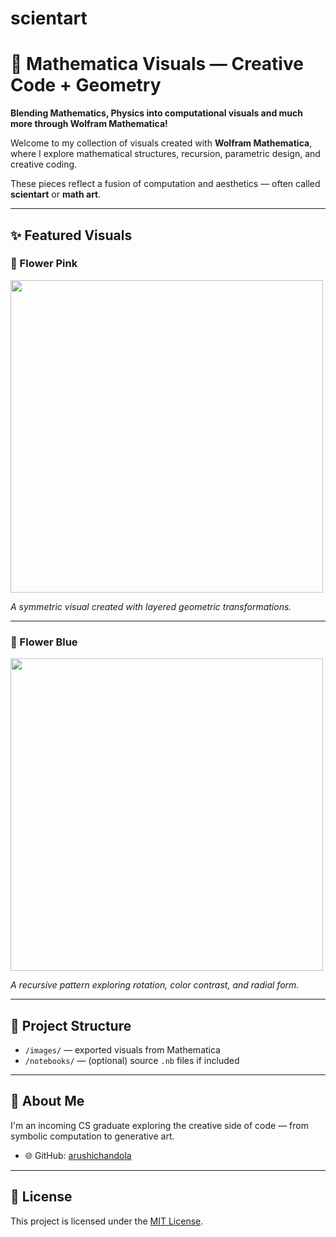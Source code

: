 # scientart
# 🧮 Mathematica Visuals — Creative Code + Geometry

**Blending Mathematics, Physics into computational visuals and much more through Wolfram Mathematica!**

Welcome to my collection of visuals created with **Wolfram Mathematica**, where I explore mathematical structures, recursion, parametric design, and creative coding.

These pieces reflect a fusion of computation and aesthetics — often called **scientart** or **math art**.

---

## ✨ Featured Visuals

### 🌸 Flower Pink
<img src="images/AC.1flowerpink" width="500"/>

_A symmetric visual created with layered geometric transformations._

---

### 💠 Flower Blue
<img src="images/AC.2flowerblue" width="500"/>

_A recursive pattern exploring rotation, color contrast, and radial form._

---

## 📁 Project Structure

- `/images/` — exported visuals from Mathematica
- `/notebooks/` — (optional) source `.nb` files if included

---

## 👤 About Me

I'm an incoming CS graduate exploring the creative side of code — from symbolic computation to generative art.

- 🌐 GitHub: [arushichandola](https://github.com/arushichandola)

---

## 📄 License

This project is licensed under the [MIT License](LICENSE).

